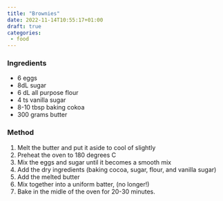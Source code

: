 ```yaml
---
title: "Brownies"
date: 2022-11-14T10:55:17+01:00
draft: true
categories: 
 - food
---
```


### Ingredients 
* 6 eggs 
* 8dL sugar 
* 6 dL all purpose flour
* 4 ts vanilla sugar
* 8-10 tbsp baking cokoa 
* 300 grams butter


### Method
1. Melt the butter and put it aside to cool of slightly 
2. Preheat the oven to 180 degrees C 
3. Mix the eggs and sugar until it becomes a smooth mix 
4. Add the dry ingredients (baking cocoa, sugar, flour, and vanilla sugar)
5. Add the melted butter 
6. Mix together into a uniform batter, (no longer!)
7. Bake in the midle of the oven for 20-30 minutes.

